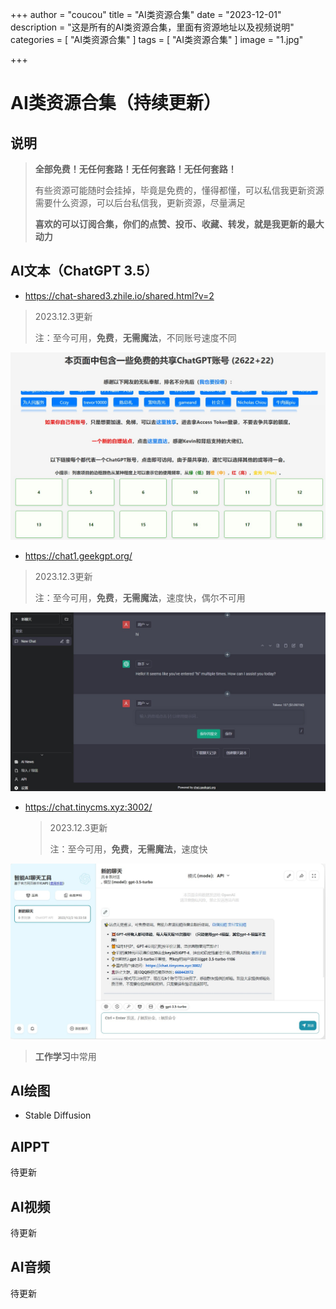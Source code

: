 +++
author = "coucou"
title = "AI类资源合集"
date = "2023-12-01"
description = "这是所有的AI类资源合集，里面有资源地址以及视频说明"
categories = [
    "AI类资源合集"
]
tags = [
    "AI类资源合集"
]
image = "1.jpg"

+++

# AI类资源合集（持续更新）

## 说明

>**全部免费！无任何套路！无任何套路！无任何套路！**
>
>有些资源可能随时会挂掉，毕竟是免费的，懂得都懂，可以私信我更新资源
>需要什么资源，可以后台私信我，更新资源，尽量满足
>
>**喜欢的可以订阅合集，你们的点赞、投币、收藏、转发，就是我更新的最大动力**

## AI文本（ChatGPT 3.5）

* https://chat-shared3.zhile.io/shared.html?v=2    

> 2023.12.3更新
>
> 注：至今可用，**免费**，**无需魔法**，不同账号速度不同

![](2.jpg)



* https://chat1.geekgpt.org/   

> 2023.12.3更新
>
> 注：至今可用，**免费**，**无需魔法**，速度快，偶尔不可用

![](3.jpg)



* https://chat.tinycms.xyz:3002/ 

  > 2023.12.3更新
  >
  > 注：至今可用，**免费**，**无需魔法**，速度快

![](4.jpg)

>**工作学习**中常用

## AI绘图

* Stable Diffusion



## AIPPT

待更新

## AI视频

待更新

## AI音频

待更新
